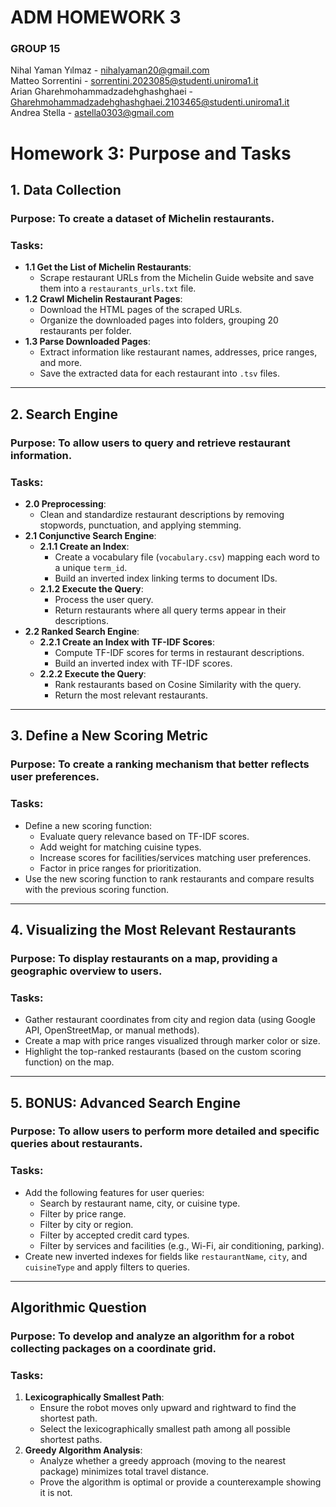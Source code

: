 # ADM HOMEWORK 3
### GROUP 15
Nihal Yaman Yılmaz - nihalyaman20@gmail.com<br>
Matteo Sorrentini - sorrentini.2023085@studenti.uniroma1.it<br>
Arian Gharehmohammadzadehghashghaei - Gharehmohammadzadehghashghaei.2103465@studenti.uniroma1.it<br>
Andrea Stella - astella0303@gmail.com
             



# Homework 3: Purpose and Tasks

## 1. Data Collection
### **Purpose**: To create a dataset of Michelin restaurants.
### **Tasks**:
- **1.1 Get the List of Michelin Restaurants**:
  - Scrape restaurant URLs from the Michelin Guide website and save them into a `restaurants_urls.txt` file.
- **1.2 Crawl Michelin Restaurant Pages**:
  - Download the HTML pages of the scraped URLs.
  - Organize the downloaded pages into folders, grouping 20 restaurants per folder.
- **1.3 Parse Downloaded Pages**:
  - Extract information like restaurant names, addresses, price ranges, and more.
  - Save the extracted data for each restaurant into `.tsv` files.

---

## 2. Search Engine
### **Purpose**: To allow users to query and retrieve restaurant information.
### **Tasks**:
- **2.0 Preprocessing**:
  - Clean and standardize restaurant descriptions by removing stopwords, punctuation, and applying stemming.
- **2.1 Conjunctive Search Engine**:
  - **2.1.1 Create an Index**:
    - Create a vocabulary file (`vocabulary.csv`) mapping each word to a unique `term_id`.
    - Build an inverted index linking terms to document IDs.
  - **2.1.2 Execute the Query**:
    - Process the user query.
    - Return restaurants where all query terms appear in their descriptions.
- **2.2 Ranked Search Engine**:
  - **2.2.1 Create an Index with TF-IDF Scores**:
    - Compute TF-IDF scores for terms in restaurant descriptions.
    - Build an inverted index with TF-IDF scores.
  - **2.2.2 Execute the Query**:
    - Rank restaurants based on Cosine Similarity with the query.
    - Return the most relevant restaurants.

---

## 3. Define a New Scoring Metric
### **Purpose**: To create a ranking mechanism that better reflects user preferences.
### **Tasks**:
- Define a new scoring function:
  - Evaluate query relevance based on TF-IDF scores.
  - Add weight for matching cuisine types.
  - Increase scores for facilities/services matching user preferences.
  - Factor in price ranges for prioritization.
- Use the new scoring function to rank restaurants and compare results with the previous scoring function.

---

## 4. Visualizing the Most Relevant Restaurants
### **Purpose**: To display restaurants on a map, providing a geographic overview to users.
### **Tasks**:
- Gather restaurant coordinates from city and region data (using Google API, OpenStreetMap, or manual methods).
- Create a map with price ranges visualized through marker color or size.
- Highlight the top-ranked restaurants (based on the custom scoring function) on the map.

---

## 5. BONUS: Advanced Search Engine
### **Purpose**: To allow users to perform more detailed and specific queries about restaurants.
### **Tasks**:
- Add the following features for user queries:
  - Search by restaurant name, city, or cuisine type.
  - Filter by price range.
  - Filter by city or region.
  - Filter by accepted credit card types.
  - Filter by services and facilities (e.g., Wi-Fi, air conditioning, parking).
- Create new inverted indexes for fields like `restaurantName`, `city`, and `cuisineType` and apply filters to queries.

---

## Algorithmic Question
### **Purpose**: To develop and analyze an algorithm for a robot collecting packages on a coordinate grid.
### **Tasks**:
1. **Lexicographically Smallest Path**:
   - Ensure the robot moves only upward and rightward to find the shortest path.
   - Select the lexicographically smallest path among all possible shortest paths.
2. **Greedy Algorithm Analysis**:
   - Analyze whether a greedy approach (moving to the nearest package) minimizes total travel distance.
   - Prove the algorithm is optimal or provide a counterexample showing it is not.
